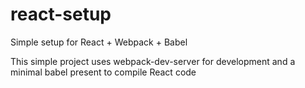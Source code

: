# react-setup
Simple setup for React + Webpack + Babel

This simple project uses webpack-dev-server for development and a minimal babel present to compile React code

